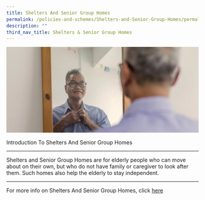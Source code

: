 ```yaml
---
title: Shelters And Senior Group Homes
permalink: /policies-and-schemes/Shelters-and-Senior-Group-Homes/permalink/
description: ""
third_nav_title: Shelters & Senior Group Homes
---
```

![](/images/Shelthers%20Home.jpg)

Introduction To Shelters And Senior Group Homes

-----------------------------------------------

Shelters and Senior Group Homes are for elderly people who can move about on their own, but who do not have family or caregiver to look after them. Such homes also help the elderly to stay independent.

-------------------------------------------------

For more info on Shelters And Senior Group Homes, click [here](https://www.aic.sg/care-services/shelter-and-senior-group-home)